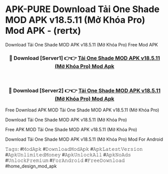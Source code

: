 # APK-PURE Download Tải One Shade MOD APK v18.5.11 (Mở Khóa Pro) Mod APK - (rertx)
Download Tải One Shade MOD APK v18.5.11 (Mở Khóa Pro) Free Mod APK

<div align="center">
<h3>🔴 Download [Server1] 👉👉 <a href="https://apk-comot.site?title=Tải_One_Shade_MOD_APK_v18.5.11_(Mở_Khóa_Pro)">Tải One Shade MOD APK v18.5.11 (Mở Khóa Pro) Mod Apk</a></h3><br>

<h3>🔴 Download [Server2] 👉👉 <a href="https://apk-comot.site?title=Tải_One_Shade_MOD_APK_v18.5.11_(Mở_Khóa_Pro)">Tải One Shade MOD APK v18.5.11 (Mở Khóa Pro) Mod Apk</a></h3>
</div>


Free Download APK MOD Tải One Shade MOD APK v18.5.11 (Mở Khóa Pro)

Download Tải One Shade MOD APK v18.5.11 (Mở Khóa Pro) 

Free APK MOD Tải One Shade MOD APK v18.5.11 (Mở Khóa Pro) 

Download Tải One Shade MOD APK v18.5.11 (Mở Khóa Pro) Mod For Android

𝚃𝚊𝚐𝚜: #𝙼𝚘𝚍𝙰𝚙𝚔 #𝙳𝚘𝚠𝚗𝚕𝚘𝚊𝚍𝙼𝚘𝚍𝙰𝚙𝚔 #𝙰𝚙𝚔𝙻𝚊𝚝𝚎𝚜𝚝𝚅𝚎𝚛𝚜𝚒𝚘𝚗 #𝙰𝚙𝚔𝚄𝚗𝚕𝚒𝚖𝚒𝚝𝚎𝚍𝙼𝚘𝚗𝚎𝚢 #𝙰𝚙𝚔𝚄𝚗𝚕𝚘𝚌𝚔𝙰𝚕𝚕 #𝙰𝚙𝚔𝙽𝚘𝙰𝚍𝚜 #𝚄𝚗𝚕𝚘𝚌𝚔𝙿𝚛𝚎𝚖𝚒𝚞𝚖 #𝙵𝚘𝚛𝙰𝚗𝚍𝚛𝚘𝚒𝚍 #𝙵𝚛𝚎𝚎𝙳𝚘𝚠𝚗𝚕𝚘𝚊𝚍 #home_design_mod_apk